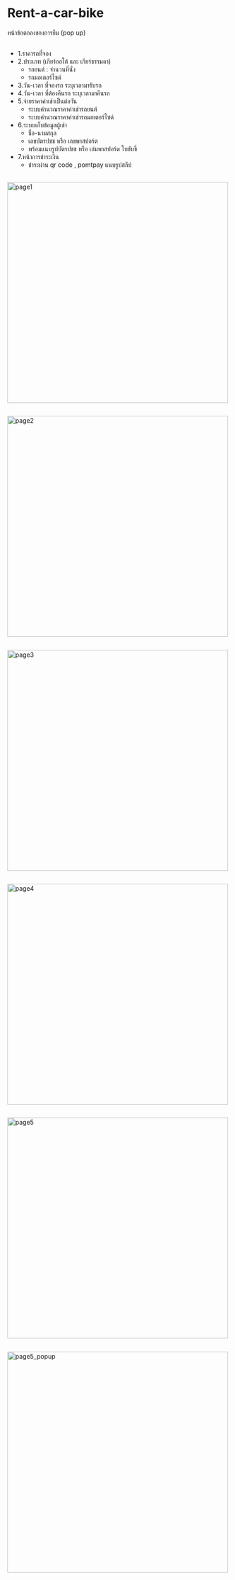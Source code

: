 # Rent-a-car-bike
หน้าข้อตกลงของการยืม (pop up)<br>
##
* 1.ราคารถที่จอง<br>
* 2.ประเภท (เกียร์ออโต้ และ เกียร์ธรรมดา)<br>
    * รถยนต์ : จำนวนที่นั่ง <br>
    * รถมอเตอร์ไซด์<br>
* 3.วัน-เวลา ที่จองรถ ระบุเวลามารับรถ <br>
* 4.วัน-เวลา ที่ต้องคืนรถ ระบุเวลามาคืนรถ <br>
* 5.จ่ายราคาค่าเช่าเป็นต่อวัน<br>
    * ระบบคำนวณราคาค่าเช่ารถยนต์<br>
    * ระบบคำนวณราคาค่าเช่ารถมอเตอร์ไซด์<br>
* 6.ระบบเก็บข้อมูลผู้เช่า<br>
    * ชื่อ-นามสกุล
    * เลขบัตรปชช หรือ เลขพาสปอร์ต 
    * พร้อมแนบรูปบัตรปชช หรือ เล่มพาสปอร์ต
ใบขับขี่ <br>
* 7.หน้าการชำระเงิน<br>
    * ชำระผ่าน qr code , pomtpay
แนบรูปสลีป

##
<img width="500" height="500" alt="page1" src="https://github.com/user-attachments/assets/02ca98e6-d00e-4701-8aa1-981cc2d8f58d" />

##

<img width="500" height="500" alt="page2" src="https://github.com/user-attachments/assets/40db1a8e-e4a6-4fa3-9ad1-08466a897957" />

##

<img width="500" height="500" alt="page3" src="https://github.com/user-attachments/assets/f986a4a4-55f3-4530-a246-d021caee046a" />

##

<img width="500" height="500" alt="page4" src="https://github.com/user-attachments/assets/a3efc1e5-6800-4942-af5a-d117d50a0c65" />

##

<img width="500" height="500" alt="page5" src="https://github.com/user-attachments/assets/2c85d817-9e5c-407e-af76-23cb30976617" />

##

<img width="500" height="500" alt="page5_popup" src="https://github.com/user-attachments/assets/7e39f9c6-7e0f-40f1-aa96-59525c84b92f" />












